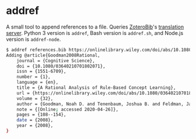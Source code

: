 # addref

A small tool to append references to a file. Queries [ZoteroBib](https://zbib.org/)'s [translation server](https://github.com/zotero/translation-server). Python 3 version is `addref`,  Bash version is `addref.sh`, and Node.js version is `addref-node`.

```bash
$ addref references.bib https://onlinelibrary.wiley.com/doi/abs/10.1080/03640210701802071
Adding @article{Goodman2008Rational,
	journal = {Cognitive Science},
	doi = {10.1080/03640210701802071},
	issn = {1551-6709},
	number = {1},
	language = {en},
	title = {A Rational Analysis of Rule-Based Concept Learning},
	url = {https://onlinelibrary.wiley.com/doi/abs/10.1080/03640210701802071},
	volume = {32},
	author = {Goodman, Noah D. and Tenenbaum, Joshua B. and Feldman, Jacob and Griffiths, Thomas L.},
	note = {[Online; accessed 2020-04-26]},
	pages = {108--154},
	date = {2008},
	year = {2008},
}
```

